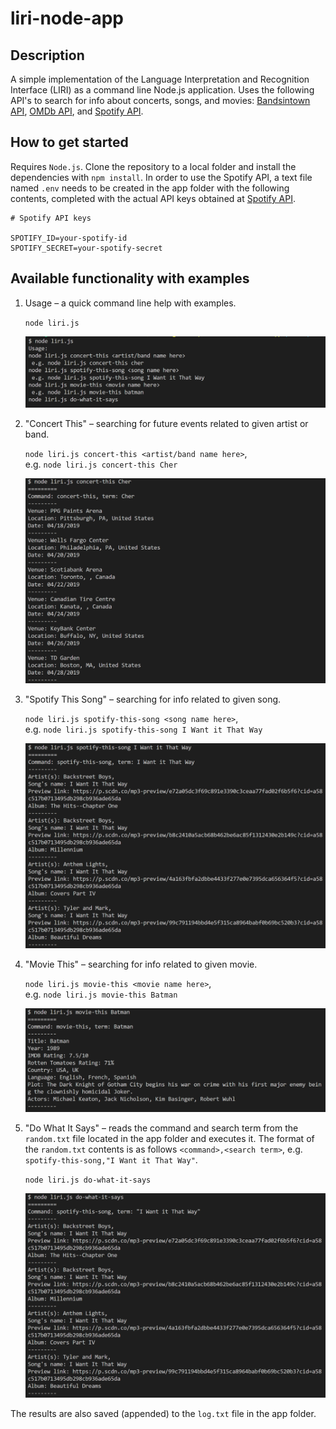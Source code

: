 # liri-node-app

## Description

 A simple implementation of the Language Interpretation and Recognition Interface (LIRI) as a command line Node.js application. Uses the following API's to search for info about concerts, songs, and movies: [Bandsintown API](http://www.artists.bandsintown.com/bandsintown-api), [OMDb API](http://www.omdbapi.com/), and [Spotify API](https://developer.spotify.com/).

## How to get started

Requires `Node.js`. Clone the repository to a local folder and install the dependencies with `npm install`. In order to use the Spotify API, a text file named `.env` needs to be created in the app folder with the following contents, completed with the actual API keys obtained at [Spotify API](https://developer.spotify.com/).

```
# Spotify API keys

SPOTIFY_ID=your-spotify-id
SPOTIFY_SECRET=your-spotify-secret
```

## Available functionality with examples

1. Usage &ndash; a quick command line help with examples.

   `node liri.js`

    ![usage](images/01-usage.png "Usage")

2. "Concert This" &ndash; searching for future events related to given artist or band.

   `node liri.js concert-this <artist/band name here>`,  
   e.g. `node liri.js concert-this Cher`

    ![concert-this](images/02-concert-this.png "Concert This")

3. "Spotify This Song" &ndash; searching for info related to given song.

   `node liri.js spotify-this-song <song name here>`,  
   e.g. `node liri.js spotify-this-song I Want it That Way`

    ![spotify-this-song](images/03-spotify-this-song.png "Spotify This Song")

4. "Movie This" &ndash; searching for info related to given movie.

   `node liri.js movie-this <movie name here>`,  
   e.g. `node liri.js movie-this Batman`

    ![movie-this](images/04-movie-this.png "Movie This")

5. "Do What It Says" &ndash; reads the command and search term from the `random.txt` file located in the app folder and executes it. The format of the `random.txt` contents is as follows `<command>,<search term>`, e.g. `spotify-this-song,"I Want it That Way"`.

   `node liri.js do-what-it-says`

    ![do-what-it-says](images/05-do-what-it-says.png "Do What It Says")

The results are also saved (appended) to the `log.txt` file in the app folder.
